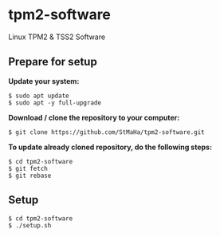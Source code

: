 # tpm2-software
Linux TPM2 &amp; TSS2 Software
## Prepare for setup
**Update your system:**
```
$ sudo apt update
$ sudo apt -y full-upgrade
```
**Download / clone the repository to your computer:**
```
$ git clone https://github.com/StMaHa/tpm2-software.git
```
**To update already cloned repository, do the following steps:**
```
$ cd tpm2-software
$ git fetch
$ git rebase
```

## Setup
```
$ cd tpm2-software
$ ./setup.sh
```
